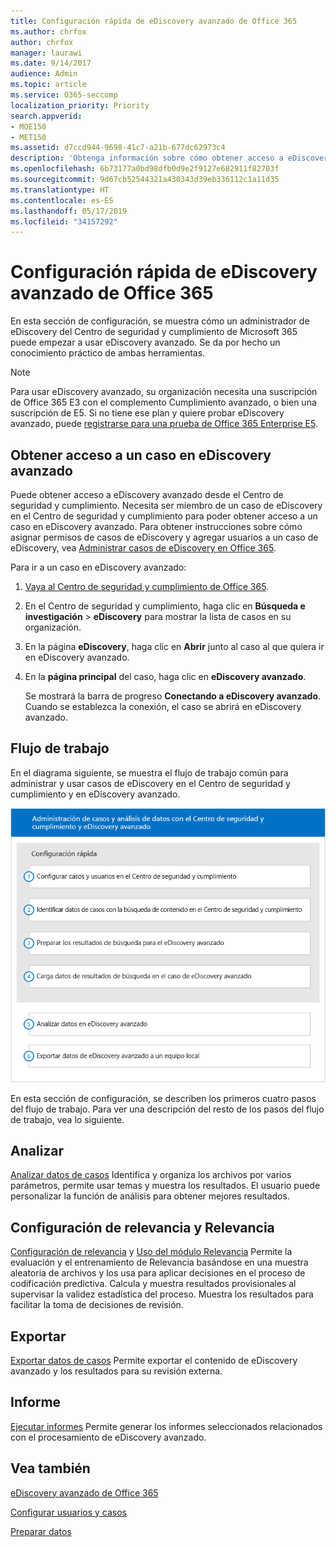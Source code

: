 ```yaml
---
title: Configuración rápida de eDiscovery avanzado de Office 365
ms.author: chrfox
author: chrfox
manager: laurawi
ms.date: 9/14/2017
audience: Admin
ms.topic: article
ms.service: O365-seccomp
localization_priority: Priority
search.appverid:
- MOE150
- MET150
ms.assetid: d7ccd944-9698-41c7-a21b-677dc62973c4
description: 'Obtenga información sobre cómo obtener acceso a eDiscovery avanzado de Office 365 desde el Centro de seguridad y cumplimiento de Office 365, así como revisar el flujo de trabajo típico para usar eDiscovery avanzado.  '
ms.openlocfilehash: 6b73177a0bd98dfb0d9e2f9127e682911f82703f
ms.sourcegitcommit: 9d67cb52544321a430343d39eb336112c1a11d35
ms.translationtype: HT
ms.contentlocale: es-ES
ms.lasthandoff: 05/17/2019
ms.locfileid: "34157292"
---
```

# <a name="quick-setup-for-office-365-advanced-ediscovery"></a>Configuración rápida de eDiscovery avanzado de Office 365

En esta sección de configuración, se muestra cómo un administrador de eDiscovery del Centro de seguridad y cumplimiento de Microsoft 365 puede empezar a usar eDiscovery avanzado. Se da por hecho un conocimiento práctico de ambas herramientas.
  
> [!NOTE]
> Para usar eDiscovery avanzado, su organización necesita una suscripción de Office 365 E3 con el complemento Cumplimiento avanzado, o bien una suscripción de E5. Si no tiene ese plan y quiere probar eDiscovery avanzado, puede [registrarse para una prueba de Office 365 Enterprise E5](https://go.microsoft.com/fwlink/p/?LinkID=698279). 
  
## <a name="accessing-a-case-in-advanced-ediscovery"></a>Obtener acceso a un caso en eDiscovery avanzado

Puede obtener acceso a eDiscovery avanzado desde el Centro de seguridad y cumplimiento. Necesita ser miembro de un caso de eDiscovery en el Centro de seguridad y cumplimiento para poder obtener acceso a un caso en eDiscovery avanzado. Para obtener instrucciones sobre cómo asignar permisos de casos de eDiscovery y agregar usuarios a un caso de eDiscovery, vea [Administrar casos de eDiscovery en Office 365](manage-ediscovery-cases.md). 
  
Para ir a un caso en eDiscovery avanzado: 
  
1. [Vaya al Centro de seguridad y cumplimiento de Office 365](go-to-the-securitycompliance-center.md). 
    
2. En el Centro de seguridad y cumplimiento, haga clic en **Búsqueda e investigación** \> **eDiscovery** para mostrar la lista de casos en su organización. 
    
3. En la página **eDiscovery**, haga clic en **Abrir** junto al caso al que quiera ir en eDiscovery avanzado. 
    
4. En la **página principal** del caso, haga clic en **eDiscovery avanzado**.
    
    Se mostrará la barra de progreso **Conectando a eDiscovery avanzado**. Cuando se establezca la conexión, el caso se abrirá en eDiscovery avanzado. 
    
## <a name="workflow"></a>Flujo de trabajo

En el diagrama siguiente, se muestra el flujo de trabajo común para administrar y usar casos de eDiscovery en el Centro de seguridad y cumplimiento y en eDiscovery avanzado. 
  
![En el diagrama, se muestra el flujo de trabajo de eDiscovery avanzado de Office 365 de cuatro fases en la instalación, incluidos la configuración de usuarios y de casos, la identificación de los datos de casos, la exportación y el procesamiento y, después, las fases de análisis y exportación al equipo local.](media/76589ccc-789d-4581-b3a8-98d339b05979.png)
  
En esta sección de configuración, se describen los primeros cuatro pasos del flujo de trabajo. Para ver una descripción del resto de los pasos del flujo de trabajo, vea lo siguiente.
  
## <a name="analyze"></a>Analizar

[Analizar datos de casos](analyze-case-data-with-advanced-ediscovery.md) Identifica y organiza los archivos por varios parámetros, permite usar temas y muestra los resultados. El usuario puede personalizar la función de análisis para obtener mejores resultados. 
  
## <a name="relevance-setup-and-relevance"></a>Configuración de relevancia y Relevancia

[Configuración de relevancia](manage-relevance-setup-in-advanced-ediscovery.md) y [Uso del módulo Relevancia](use-relevance-in-advanced-ediscovery.md) Permite la evaluación y el entrenamiento de Relevancia basándose en una muestra aleatoria de archivos y los usa para aplicar decisiones en el proceso de codificación predictiva. Calcula y muestra resultados provisionales al supervisar la validez estadística del proceso. Muestra los resultados para facilitar la toma de decisiones de revisión. 
  
## <a name="export"></a>Exportar

[Exportar datos de casos](export-case-data-in-advanced-ediscovery.md) Permite exportar el contenido de eDiscovery avanzado y los resultados para su revisión externa. 
  
## <a name="report"></a>Informe

[Ejecutar informes](run-reports-in-advanced-ediscovery.md) Permite generar los informes seleccionados relacionados con el procesamiento de eDiscovery avanzado. 
  
## <a name="see-also"></a>Vea también

[eDiscovery avanzado de Office 365](office-365-advanced-ediscovery.md)
  
[Configurar usuarios y casos](set-up-users-and-cases-in-advanced-ediscovery.md)
  
[Preparar datos](prepare-data-for-advanced-ediscovery.md)

